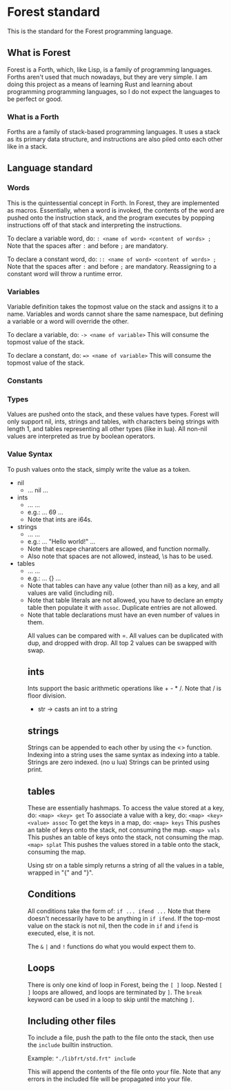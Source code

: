 # Forest standard

This is the standard for the Forest programming language.

## What is Forest

Forest is a Forth, which, like Lisp, is a family of programming languages.
Forths aren't used that much nowadays, but they are very simple.
I am doing this project as a means of learning Rust and learning about
programming programming languages, so I do not expect the languages to be
perfect or good.

### What is a Forth

Forths are a family of stack-based programming languages.
It uses a stack as its primary data structure, and instructions are also
piled onto each other like in a stack.

## Language standard

### Words

This is the quintessential concept in Forth. In Forest, they are implemented
as macros. Essentially, when a word is invoked, the contents of the word are
pushed onto the instruction stack, and the program executes by popping
instructions off of that stack and interpreting the instructions.

To declare a variable word, do:
`: <name of word> <content of words> ;`
Note that the spaces after `:` and before `;` are mandatory.

To declare a constant word, do:
`:: <name of word> <content of words> ;`
Note that the spaces after `:` and before `;` are mandatory.
Reassigning to a constant word will throw a runtime error.

### Variables

Variable definition takes the topmost value on the stack and assigns it to a
name. Variables and words cannot share the same namespace, but defining a
variable or a word will override the other.

To declare a variable, do:
`-> <name of variable>`
This will consume the topmost value of the stack.

To declare a constant, do:
`=> <name of variable>`
This will consume the topmost value of the stack.

### Constants


### Types

Values are pushed onto the stack, and these values have types.
Forest will only support nil, ints, strings and tables, with characters
being strings with length 1, and tables representing all other types (like in
lua).
All non-nil values are interpreted as true by boolean operators.

### Value Syntax

To push values onto the stack, simply write the value as a token.

- nil
  - ... nil ...
- ints
  - ... <int> ...
  - e.g.: ... 69 ...
  - Note that ints are i64s.
- strings
  - ... <string> ...
  - e.g.: ... "Hello world!" ...
  - Note that escape charatcers are allowed, and function normally.
  - Also note that spaces are not allowed, instead, \s has to be used. <!--TODO: fix this-->
- tables
  - ... <table> ...
  - e.g.: ... {} ...
  - Note that tables can have any value (other than nil) as a key,
    and all values are valid (including nil).
  - Note that table literals are not allowed, you have to declare an empty
    table then populate it with `assoc`. <!--TODO: fix this-->
    Duplicate entries are not allowed.
  - Note that table declarations must have an even number of values in them.

All values can be compared with =.
All values can be duplicated with dup, and dropped with drop.
All top 2 values can be swapped with swap.

## ints

Ints support the basic arithmetic operations like + - * /.
Note that / is floor division.
- str -> casts an int to a string

## strings

Strings can be appended to each other by using the <> function.
Indexing into a string uses the same syntax as indexing into a table.
Strings are zero indexed. (no u lua)
Strings can be printed using print.

## tables

These are essentially hashmaps.
To access the value stored at a key, do:
`<map> <key> get`
To associate a value with a key, do:
`<map> <key> <value> assoc`
To get the keys in a map, do:
`<map> keys`
This pushes an table of keys onto the stack, not consuming the map.
`<map> vals`
This pushes an table of keys onto the stack, not consuming the map.
`<map> splat`
This pushes the values stored in a table onto the stack, consuming the map.

Using str on a table simply returns a string of all the values in a table,
wrapped in "{" and "}".

## Conditions
All conditions take the form of:
`if ... ifend ...`
Note that there doesn't necessarily have to be anything in `if ifend`.
If the top-most value on the stack is not nil, then the code in `if` and `ifend`
is executed, else, it is not.

The `&` `|` and `!` functions do what you would expect them to.

## Loops
There is only one kind of loop in Forest, being the `[ ]` loop.
Nested `[ ]` loops are allowed, and loops are terminated by `]`.
The `break` keyword can be used in a loop to skip until the matching `]`.

## Including other files

To include a file, push the path to the file onto the stack, then use the
`include` builtin instruction.

Example:
`"./libfrt/std.frt" include`

This will append the contents of the file onto your file.
Note that any errors in the included file will be propagated into your file.
